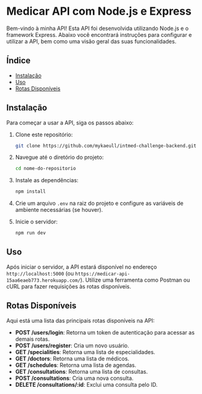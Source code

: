 # Medicar API com Node.js e Express

Bem-vindo à minha API! Esta API foi desenvolvida utilizando Node.js e o framework Express. Abaixo você encontrará instruções para configurar e utilizar a API, bem como uma visão geral das suas funcionalidades.

## Índice

- [Instalação](#instalação)
- [Uso](#uso)
- [Rotas Disponíveis](#rotas-disponíveis)

## Instalação

Para começar a usar a API, siga os passos abaixo:

1. Clone este repositório:
    ```bash
    git clone https://github.com/mykaeull/intmed-challenge-backend.git
    ```

2. Navegue até o diretório do projeto:
    ```bash
    cd nome-do-repositorio
    ```

3. Instale as dependências:
    ```bash
    npm install
    ```

4. Crie um arquivo `.env` na raiz do projeto e configure as variáveis de ambiente necessárias (se houver).

5. Inicie o servidor:
    ```bash
    npm run dev
    ```

## Uso

Após iniciar o servidor, a API estará disponível no endereço `http://localhost:5000` (ou `https://medicar-api-15aa6eaeb773.herokuapp.com/`). Utilize uma ferramenta como Postman ou cURL para fazer requisições às rotas disponíveis.

## Rotas Disponíveis

Aqui está uma lista das principais rotas disponíveis na API:

- **POST /users/login**: Retorna um token de autenticação para acessar as demais rotas.
- **POST /users/register**: Cria um novo usuário.
- **GET /specialities**: Retorna uma lista de especialidades.
- **GET /doctors**: Retorna uma lista de médicos.
- **GET /schedules**: Retorna uma lista de agendas.
- **GET /consultations**: Retorna uma lista de consultas.
- **POST /consultations**: Cria uma nova consulta.
- **DELETE /consultations/:id**: Exclui uma consulta pelo ID.
